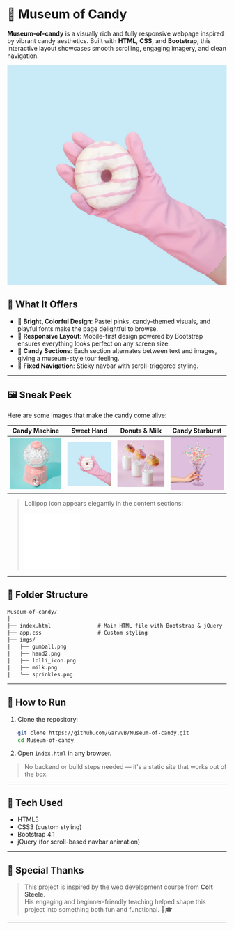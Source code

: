 # 🍭 Museum of Candy

**Museum-of-candy** is a visually rich and fully responsive webpage inspired by vibrant candy aesthetics. Built with **HTML**, **CSS**, and **Bootstrap**, this interactive layout showcases smooth scrolling, engaging imagery, and clean navigation.

![Museum Banner](./imgs/hand2.png)

## 🍬 What It Offers

- 🎨 **Bright, Colorful Design**: Pastel pinks, candy-themed visuals, and playful fonts make the page delightful to browse.
- 📱 **Responsive Layout**: Mobile-first design powered by Bootstrap ensures everything looks perfect on any screen size.
- 🧁 **Candy Sections**: Each section alternates between text and images, giving a museum-style tour feeling.
- 🍩 **Fixed Navigation**: Sticky navbar with scroll-triggered styling.

---

## 🖼️ Sneak Peek

Here are some images that make the candy come alive:

| Candy Machine | Sweet Hand | Donuts & Milk | Candy Starburst |
|---------------|------------|----------------|------------------|
| ![Candy Machine](./imgs/gumball.png) | ![Hand with Donut](./imgs/hand2.png) | ![Milk Donuts](./imgs/milk.png) | ![Sprinkles](./imgs/sprinkles.png) |

> Lollipop icon appears elegantly in the content sections:
>
> ![Lollipop Icon](./imgs/lolli_icon.png)

---

## 📁 Folder Structure

```
Museum-of-candy/
│
├── index.html               # Main HTML file with Bootstrap & jQuery
├── app.css                  # Custom styling
├── imgs/
│   ├── gumball.png
│   ├── hand2.png
│   ├── lolli_icon.png
│   ├── milk.png
│   └── sprinkles.png
```

---

## 🚀 How to Run

1. Clone the repository:
   ```bash
   git clone https://github.com/GarvvB/Museum-of-candy.git
   cd Museum-of-candy
   ```

2. Open `index.html` in any browser.

> No backend or build steps needed — it's a static site that works out of the box.

---

## 📌 Tech Used

- HTML5
- CSS3 (custom styling)
- Bootstrap 4.1
- jQuery (for scroll-based navbar animation)

---

## 🙏 Special Thanks

> This project is inspired by the web development course from **Colt Steele**.  
> His engaging and beginner-friendly teaching helped shape this project into something both fun and functional. 🍭🎓

---
